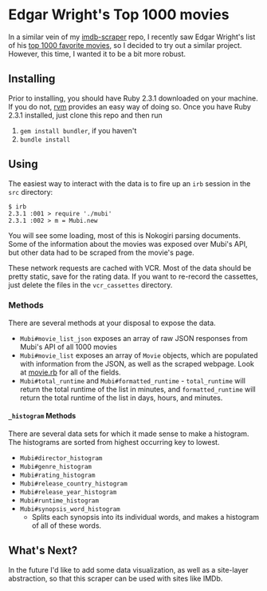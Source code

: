 # Edgar Wright's Top 1000 movies

In a similar vein of my [imdb-scraper](https://github.com/mpace965/imdb-scraper)
repo, I recently saw Edgar Wright's list of his
[top 1000 favorite movies](https://mubi.com/lists/edgar-wrights-favorite-movies),
so I decided to try out a similar project. However, this time, I wanted it to be
a bit more robust.

## Installing

Prior to installing, you should have Ruby 2.3.1 downloaded on your machine. If
you do not, [rvm](https://rvm.io/) provides an easy way of doing so. Once you
have Ruby 2.3.1 installed, just clone this repo and then run

1. `gem install bundler`, if you haven't
1. `bundle install`

## Using

The easiest way to interact with the data is to fire up an `irb` session in the
`src` directory:

```
$ irb
2.3.1 :001 > require './mubi'
2.3.1 :002 > m = Mubi.new
```

You will see some loading, most of this is Nokogiri parsing documents. Some of
the information about the movies was exposed over Mubi's API, but other data
had to be scraped from the movie's page.

These network requests are cached with VCR. Most of the data should be pretty
static, save for the rating data. If you want to re-record the cassettes,
just delete the files in the `vcr_cassettes` directory.

### Methods

There are several methods at your disposal to expose the data.

- `Mubi#movie_list_json` exposes an array of raw JSON responses from Mubi's API
of all 1000 movies
- `Mubi#movie_list` exposes an array of `Movie` objects, which are populated with
information from the JSON, as well as the scraped webpage. Look at
[movie.rb](movie.rb) for all of the fields.
- `Mubi#total_runtime` and `Mubi#formatted_runtime` - `total_runtime` will
return the total runtime of the list in minutes, and `formatted_runtime` will
return the total runtime of the list in days, hours, and minutes.

#### `_histogram` Methods

There are several data sets for which it made sense to make a histogram. The
histograms are sorted from highest occurring key to lowest.

- `Mubi#director_histogram`
- `Mubi#genre_histogram`
- `Mubi#rating_histogram`
- `Mubi#release_country_histogram`
- `Mubi#release_year_histogram`
- `Mubi#runtime_histogram`
- `Mubi#synopsis_word_histogram`
  - Splits each synopsis into its individual words, and makes a histogram of all
  of these words.


## What's Next?

In the future I'd like to add some data visualization, as well as a site-layer
abstraction, so that this scraper can be used with sites like IMDb.
